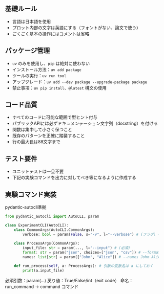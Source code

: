 ## 基礎ルール
- 言語は日本語を使用
- プロット内部の文字は英語にする（フォントがない、論文で使う）
- ごくごく基本の操作にはコメントは省略

## パッケージ管理
- `uv` のみを使用し、`pip` は絶対に使わない
- インストール方法：`uv add package`
- ツールの実行：`uv run tool`
- アップグレード：`uv add --dev package --upgrade-package package`
- 禁止事項：`uv pip install`、`@latest` 構文の使用

## コード品質
- すべてのコードに可能な範囲で型ヒント付与
- パブリックAPIには必ずドキュメンテーション文字列（docstring）を付ける
- 関数は集中して小さく保つこと
- 既存のパターンを正確に踏襲すること
- 行の最大長は88文字まで

## テスト要件
- ユニットテストは一旦不要
- 下記の実験コマンドを出力に対してべき等になるように作成する


## 実験コマンド実装
pydantic-autocli準拠

```python
from pydantic_autocli import AutoCLI, param

class ExperimentCLI(AutoCLI):
    class CommonArgs(AutoCLI.CommonArgs):
        verbose: bool = param(False, s="-v", l="--verbose") # (フラグ) -v
    
    class ProcessArgs(CommonArgs):
        input_file: str = param(..., l="--input") # (必須)
        format: str = param("json", choices=["json", "csv"]) # --format json
        names: list[str] = param(["John", "Alice"]) # --names John Alice

    def run_process(self, a: ProcessArgs): # 引数の変数名は a にしておく
        print(a.input_file)
```

必須引数：param(...)
戻り値：True/False/int（exit code）
命名：run_command → command コマンド
